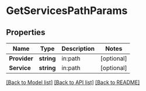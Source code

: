 # GetServicesPathParams

## Properties

Name | Type | Description | Notes
------------ | ------------- | ------------- | -------------
**Provider** | **string** | in:path | [optional] 
**Service** | **string** | in:path | [optional] 

[[Back to Model list]](../README.md#documentation-for-models) [[Back to API list]](../README.md#documentation-for-api-endpoints) [[Back to README]](../README.md)


